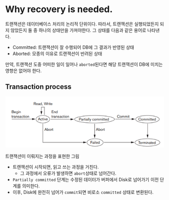 # Why recovery is needed.

트랜잭션은 데이터베이스 처리의 논리적 단위이다.
따라서, 트랜잭션은 실행되었든지 되지 않았든지 둘 중 하나의 상태만을 가져야한다. 그 상태를 다음과 같은 용어로 나타낸다.

- Committed: 트랜잭션이 잘 수행되어 DB에 그 결과가 반영된 상태
- Aborted: 모종의 이유로 트랜잭션이 반려된 상태

만약, 트랜잭션 도중 어떠한 일이 일어나 `aborted`된다면 해당 트랜잭션이 DB에 미치는 영향은 없어야 한다.

## Transaction process

![Alt text](./imgs/process.png)

트랜잭션이 이뤄지는 과정을 표현한 그림

- 트랜잭션이 시작되면, 읽고 쓰는 과정을 거친다.
  - 그 과정에서 오류가 발생하면 `abort`상태로 넘어간다.
- `Partially committed` 단계는 수정된 데이터가 버퍼에서 Disk로 넘어가기 이전 단계를 의미한다.
- 이후, Disk에 완전히 넘어가 `commit`되면 비로소 `committed` 상태로 변환된다.
